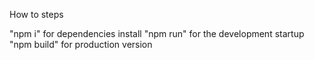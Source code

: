 How to steps

  "npm i"
for dependencies install
  "npm run" 
for the development startup
  "npm build" 
for production version
